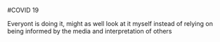 #COVID 19

Everyont is doing it, might as well look at it myself instead of relying on being informed by the media and interpretation of others
